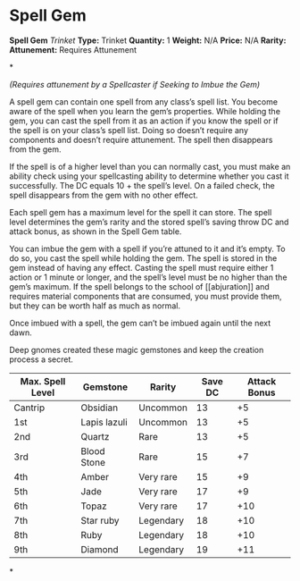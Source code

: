 # Spell Gem

**Spell Gem**
_Trinket_
**Type:** Trinket
**Quantity:** 1
**Weight:** N/A
**Price:** N/A
**Rarity:** 
**Attunement:** Requires Attunement

*<div class="item-attunement"><i>(Requires attunement by a Spellcaster if Seeking to Imbue the Gem)</i><p>A spell gem can contain one spell from any class’s spell list. You become aware of the spell when you learn the gem’s properties. While holding the gem, you can cast the spell from it as an action if you know the spell or if the spell is on your class’s spell list. Doing so doesn’t require any components and doesn’t require attunement. The spell then disappears from the gem.

If the spell is of a higher level than you can normally cast, you must make an ability check using your spellcasting ability to determine whether you cast it successfully. The DC equals 10 + the spell’s level. On a failed check, the spell disappears from the gem with no other effect.

Each spell gem has a maximum level for the spell it can store. The spell level determines the gem’s rarity and the stored spell’s saving throw DC and attack bonus, as shown in the Spell Gem table.

You can imbue the gem with a spell if you’re attuned to it and it’s empty. To do so, you cast the spell while holding the gem. The spell is stored in the gem instead of having any effect. Casting the spell must require either 1 action or 1 minute or longer, and the spell’s level must be no higher than the gem’s maximum. If the spell belongs to the school of [[abjuration]] and requires material components that are consumed, you must provide them, but they can be worth half as much as normal.

Once imbued with a spell, the gem can’t be imbued again until the next dawn.

Deep gnomes created these magic gemstones and keep the creation process a secret.</p>
<table>
<thead>
<tr>
<th>Max. Spell Level</th>
<th>Gemstone</th>
<th>Rarity</th>
<th>Save DC</th>
<th><span class="Comment-Reference">Attack Bonus</span></th>
</tr>
</thead>
<tbody>
<tr>
<td>Cantrip</td>
<td>Obsidian</td>
<td>Uncommon</td>
<td>13</td>
<td>+5</td>
</tr>
<tr>
<td>1st</td>
<td><span class="No-Break">Lapis lazuli</span></td>
<td>Uncommon</td>
<td>13</td>
<td>+5</td>
</tr>
<tr>
<td>2nd</td>
<td>Quartz</td>
<td>Rare</td>
<td>13</td>
<td>+5</td>
</tr>
<tr>
<td>3rd</td>
<td>Blood Stone</td>
<td>Rare</td>
<td>15</td>
<td>+7</td>
</tr>
<tr>
<td>4th</td>
<td>Amber</td>
<td>Very rare</td>
<td>15</td>
<td>+9</td>
</tr>
<tr>
<td>5th</td>
<td>Jade</td>
<td>Very rare</td>
<td>17</td>
<td>+9</td>
</tr>
<tr>
<td>6th</td>
<td>Topaz</td>
<td>Very rare</td>
<td>17</td>
<td>+10</td>
</tr>
<tr>
<td>7th</td>
<td>Star ruby</td>
<td>Legendary</td>
<td>18</td>
<td>+10</td>
</tr>
<tr>
<td>8th</td>
<td>Ruby</td>
<td>Legendary</td>
<td>18</td>
<td>+10</td>
</tr>
<tr>
<td>9th</td>
<td>Diamond</td>
<td>Legendary</td>
<td>19</td>
<td>+11</td>
</tr>
</tbody>
</table>*